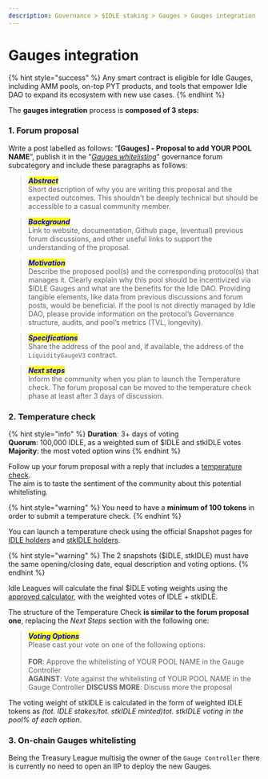 ```yaml
---
description: Governance > $IDLE staking > Gauges > Gauges integration
---
```


# Gauges integration

{% hint style="success" %}
Any smart contract is eligible for Idle Gauges, including AMM pools, on-top PYT products, and tools that empower Idle DAO to expand its ecosystem with new use cases.
{% endhint %}

The **gauges integration** process is **composed of 3 steps:**

### **1. Forum proposal**

Write a post labelled as follows: “**\[Gauges] - Proposal to add YOUR POOL NAME**”, publish it in the "[_Gauges whitelisting_](https://gov.idle.finance/c/governance/gauges/25)" governance forum subcategory and include these paragraphs as follows:

> _<mark style="color:blue;">**Abstract**</mark>_\
> Short description of why you are writing this proposal and the expected outcomes. This shouldn't be deeply technical but should be accessible to a casual community member.

> _<mark style="color:blue;">**Background**</mark>_\
> Link to website, documentation, Github page, (eventual) previous forum discussions, and other useful links to support the understanding of the proposal.

> _<mark style="color:blue;">**Motivation**</mark>_\
> Describe the proposed pool(s) and the corresponding protocol(s) that manages it. Clearly explain why this pool should be incentivized via $IDLE Gauges and what are the benefits for the Idle DAO. Providing tangible elements, like data from previous discussions and forum posts, would be beneficial. If the pool is not directly managed by Idle DAO, please provide information on the protocol’s Governance structure, audits, and pool’s metrics (TVL, longevity).

> _<mark style="color:blue;">**Specifications**</mark>_\
> Share the address of the pool and, if available, the address of the `LiquidityGaugeV3` contract.

> _<mark style="color:blue;">**Next steps**</mark>_\
> Inform the community when you plan to launch the Temperature check. The forum proposal can be moved to the temperature check phase at least after 3 days of discussion.

### **2. Temperature check**

{% hint style="info" %}
**Duration**: 3+ days of voting\
**Quorum**: 100,000 IDLE, as a weighted sum of $IDLE and stkIDLE votes\
**Majority**: the most voted option wins
{% endhint %}

Follow up your forum proposal with a reply that includes a [temperature check](../../idle-dao/governance-process/#2.-temperature-check).\
The aim is to taste the sentiment of the community about this potential whitelisting.

{% hint style="warning" %}
You need to have a **minimum of 100 tokens** in order to submit a temperature check.
{% endhint %}

You can launch a temperature check using the official Snapshot pages for [IDLE holders](https://snapshot.org/#/idlefinance.eth) and [stkIDLE holders](https://snapshot.org/#/staking.idlefinance.eth).

{% hint style="warning" %}
The 2 snapshots ($IDLE, stkIDLE) must have the same opening/closing date, equal description and voting options.
{% endhint %}

Idle Leagues will calculate the final $IDLE voting weights using the [approved calculator](https://docs.google.com/spreadsheets/d/1BnH9boRmBADuyquvDMh0AmQfF97Zj76sIENKtySLU8o/edit?usp=sharing), with the weighted votes of IDLE + stkIDLE.

The structure of the Temperature Check **is similar to the forum proposal one**, replacing the _Next Steps_ section with the following one:

> _<mark style="color:blue;">**Voting Options**</mark>_\
> Please cast your vote on one of the following options:\
> \
> **FOR**: Approve the whitelisting of YOUR POOL NAME in the Gauge Controller \
> **AGAINST**: Vote against the whitelisting of YOUR POOL NAME in the Gauge Controller **DISCUSS MORE**: Discuss more the proposal

The voting weight of stkIDLE is calculated in the form of weighted IDLE tokens as _(tot. IDLE stakes/tot. stkIDLE minted)tot. stkIDLE voting in the pool% of each option_.

### 3. On-chain Gauges whitelisting

Being the Treasury League multisig the owner of the `Gauge Controller` there is currently no need to open an IIP to deploy the new Gauges.&#x20;
